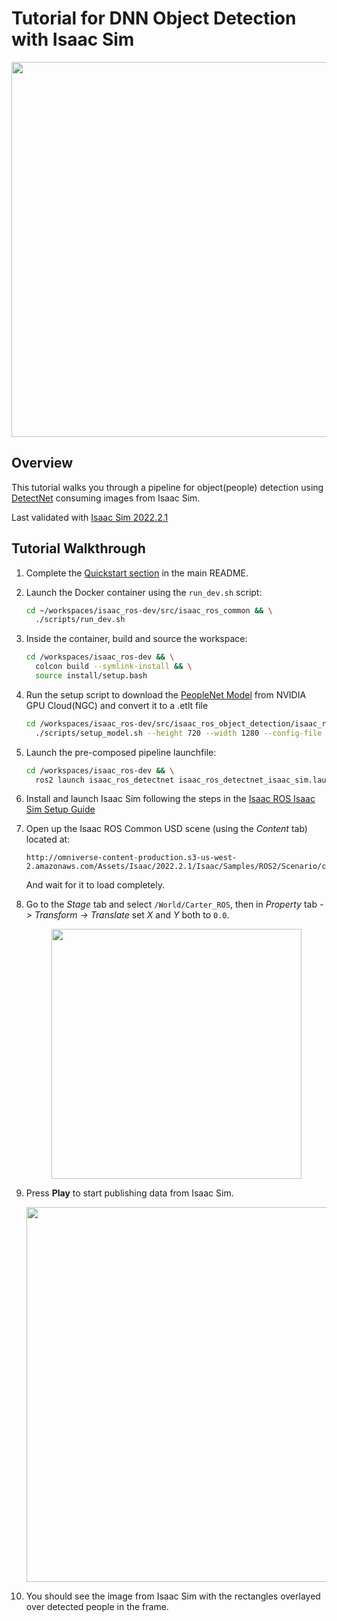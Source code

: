 # Tutorial for DNN Object Detection with Isaac Sim

<div align="center"><img src="../resources/isaac_sim_detectnet_output.png" width="600px"/></div>

## Overview

This tutorial walks you through a pipeline for object(people) detection using [DetectNet](https://github.com/NVIDIA-ISAAC-ROS/isaac_ros_object_detection) consuming images from Isaac Sim.

Last validated with [Isaac Sim 2022.2.1](https://docs.omniverse.nvidia.com/app_isaacsim/app_isaacsim/release_notes.html#id1)

## Tutorial Walkthrough

1. Complete the [Quickstart section](../README.md#quickstart) in the main README.
2. Launch the Docker container using the `run_dev.sh` script:

    ```bash
    cd ~/workspaces/isaac_ros-dev/src/isaac_ros_common && \
      ./scripts/run_dev.sh
    ```

3. Inside the container, build and source the workspace:  

    ```bash
    cd /workspaces/isaac_ros-dev && \
      colcon build --symlink-install && \
      source install/setup.bash
    ```

4. Run the setup script to download the [PeopleNet Model](https://catalog.ngc.nvidia.com/orgs/nvidia/teams/tao/models/peoplenet) from NVIDIA GPU Cloud(NGC) and convert it to a .etlt file

    ```bash
    cd /workspaces/isaac_ros-dev/src/isaac_ros_object_detection/isaac_ros_detectnet && \
      ./scripts/setup_model.sh --height 720 --width 1280 --config-file resources/isaac_sim_config.pbtxt
    ```

5. Launch the pre-composed pipeline launchfile:

    ```bash
    cd /workspaces/isaac_ros-dev && \
      ros2 launch isaac_ros_detectnet isaac_ros_detectnet_isaac_sim.launch.py
    ```

6. Install and launch Isaac Sim following the steps in the [Isaac ROS Isaac Sim Setup Guide](https://github.com/NVIDIA-ISAAC-ROS/isaac_ros_common/blob/main/docs/isaac-sim-sil-setup.md)
7. Open up the Isaac ROS Common USD scene (using the *Content* tab) located at:
    ```text
    http://omniverse-content-production.s3-us-west-2.amazonaws.com/Assets/Isaac/2022.2.1/Isaac/Samples/ROS2/Scenario/carter_warehouse_apriltags_worker.usd
    ```
    And wait for it to load completely.
8. Go to the *Stage* tab and select `/World/Carter_ROS`, then in *Property* tab *-> Transform -> Translate* set *X* and *Y* both to `0.0`.
   <div align="center"><img src="../resources/Isaac_sim_change_translate.png" width="400px"/></div>
9. Press **Play** to start publishing data from Isaac Sim.
   <div align="center"><img src="../resources/Isaac_sim_play.png" width="600px"/></div>
10. You should see the image from Isaac Sim with the rectangles overlayed over detected people in the frame.
